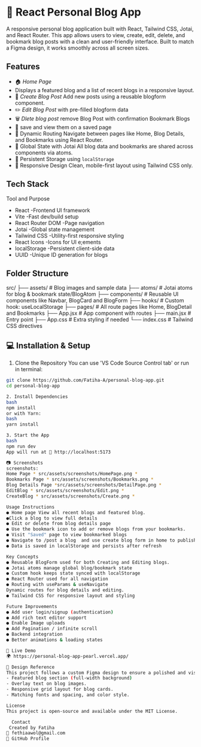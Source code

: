 # 📝 React Personal Blog App

A responsive personal blog application built with React, Tailwind CSS, Jotai, and React Router. This app allows users to view, create, edit, delete, and bookmark blog posts with a clean and user-friendly interface. Built to match a Figma design, it works smoothly across all screen sizes.

## Features

- 🏠 _Home Page_
- Displays a featured blog and a list of recent blogs in a responsive layout.
- 📝 _Create Blog Post_
  Add new posts using a reusable blogform component.
- ✏️ _Edit Blog Post_
  with pre-filled blogform data
- 🗑️ _Dlete blog post_
  remove Blog Post with confirmation
  Bookmark Blogs
- 🔖 save and view them on a saved page
- 🔗 Dynamic Routing
  Navigate between pages like Home, Blog Details, and Bookmarks using React Router.
- 🧠 Global State with Jotai
  All blog data and bookmarks are shared across components via atoms.
- 💾 Persistent Storage using `localStorage`
- 🎨 Responsive Design
  Clean, mobile-first layout using Tailwind CSS only.

## Tech Stack

Tool and Purpose

- React -Frontend UI framework
- Vite -Fast dev/build setup
- React Router DOM -Page navigation
- Jotai -Global state management
- Tailwind CSS -Utility-first responsive styling
- React Icons -Icons for UI e;ements
- localStorage -Persistent client-side data
- UUID -Unique ID generation for blogs

## Folder Structure

src/
├── assets/ # Blog images and sample data
├── atoms/ # Jotai atoms for blog & bookmark state/BlogAtom
├── components/ # Reusable UI components like Navbar, BlogCard and BlogForm
├── hooks/ # Custom hook: useLocalStorage
├── pages/ # All route pages like Home, BlogDetail and Bookmarks
├── App.jsx # App component with routes
├── main.jsx # Entry point
├── App.css # Extra styling if needed
└── index.css # Tailwind CSS directives

## 💻 Installation & Setup

1. Clone the Repository
   You can use 'VS Code Source Control tab' or run in terminal:

```bash
git clone https://github.com/Fatiha-A/personal-blog-app.git
cd personal-blog-app

2. Install Dependencies
bash
npm install
or with Yarn:
bash
yarn install

3. Start the App
bash
npm run dev
App will run at 🔗 http://localhost:5173

📷 Screenshots
screenshots:
Home Page * src/assets/screenshots/HomePage.png *
Bookmarks Page * src/assets/screenshots/Bookmarks.png *
Blog Details Page *src/assets/screenshots/DetailPage.png *
EditBlog * src/assets/screenshots/Edit.png *
CreateBlog * src/assets/screenshots/Create.png *

Usage Instructions
● Home page View all recent blogs and featured blog.
●Click a blog to view full details
● Edit or delete from blog details page
● Use the bookmark icon to add or remove blogs from your bookmarks.
● Visit "Saved" page to view bookmarked blogs
● Navigate to /post a blog  and use create blog form in home to publish new posts
● Data is saved in localStorage and persists after refresh

Key Concepts
● Reusable BlogForm used for both Creating and Editing blogs.
● Jotai atoms manage global blog/bookmark state
● Custom hook keeps state synced with localStorage
● React Router used for all navigation
● Routing with useParams & useNavigate
Dynamic routes for blog details and editing.
● Tailwind CSS for responsive layout and styling

Future Improvements
● Add user login/signup (authentication)
● Add rich text editor support
● Enable Image uploads
● Add Pagination / infinite scroll
● Backend integration
● Better animations & loading states

🔗 Live Demo
🌍 https://personal-blog-app-pearl.vercel.app/

🎨 Design Reference
This project follows a custom Figma design to ensure a polished and visually consistent user experience. Key design features include:
- Featured blog section (full-width background)
- Overlay text on blog images.
- Responsive grid layout for blog cards.
- Matching fonts and spacing, and color style.

License
This project is open-source and available under the MIT License.

  Contact
 Created by Fatiha
📧 fethiaawol@gmail.com
🔗 GitHub Profile

```
